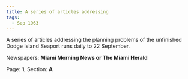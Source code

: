 ```yaml
---  
title: A series of articles addressing  
tags:  
  - Sep 1963  
---  
```

  
A series of articles addressing the planning problems of the unfinished Dodge Island Seaport runs daily to 22 September.  
  
Newspapers: **Miami Morning News or The Miami Herald**  
  
Page: **1**, Section: **A** 
